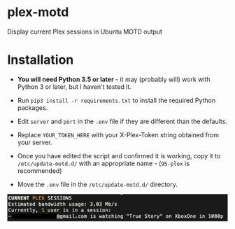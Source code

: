 # plex-motd
Display current Plex sessions in Ubuntu MOTD output

# Installation

- **You will need Python 3.5 or later** - it may (probably will) work with Python 3 or later, but I haven't tested it.

- Run `pip3 install -r requirements.txt` to install the required Python packages.

- Edit `server` and `port` in the `.env` file if they are different than the defaults.

- Replace `YOUR_TOKEN_HERE` with your X-Plex-Token string obtained from your server.

- Once you have edited the script and confirmed it is working, copy it to `/etc/update-motd.d/` with an appropriate name - (`95-plex` is recommended)

- Move the `.env` file in the `/etc/update-motd.d/` directory.

![alt text](https://raw.githubusercontent.com/mveinot/plex-motd/master/README/1.png)
